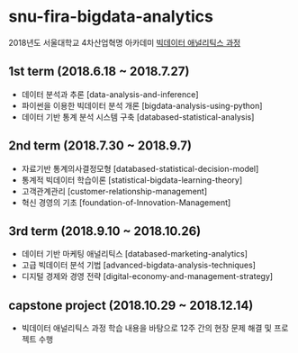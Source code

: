 # snu-fira-bigdata-analytics
2018년도 서울대학교 4차산업혁명 아카데미 [빅데이터 애널리틱스 과정](http://bdi.snu.ac.kr/academy/?page_id=1413) 
## 1st term (2018.6.18 ~ 2018.7.27)
- 데이터 분석과 추론 [data-analysis-and-inference]
- 파이썬을 이용한 빅데이터 분석 개론 [bigdata-analysis-using-python]
- 데이터 기반 통계 분석 시스템 구축 [databased-statistical-analysis]
## 2nd term (2018.7.30 ~ 2018.9.7)
- 자료기반 통계의사결정모형 [databased-statistical-decision-model]
- 통계적 빅데이터 학습이론 [statistical-bigdata-learning-theory]
- 고객관계관리 [customer-relationship-management]
- 혁신 경영의 기초 [foundation-of-Innovation-Management]
## 3rd term (2018.9.10 ~ 2018.10.26)
- 데이터 기반 마케팅 애널리틱스 [databased-marketing-analytics]
- 고급 빅데이터 분석 기법 [advanced-bigdata-analysis-techniques]
- 디지털 경제와 경영 전략 [digital-economy-and-management-strategy]
## capstone project (2018.10.29 ~ 2018.12.14)
- 빅데이터 애널리틱스 과정 학습 내용을 바탕으로 12주 간의 현장 문제 해결 및 프로젝트 수행
